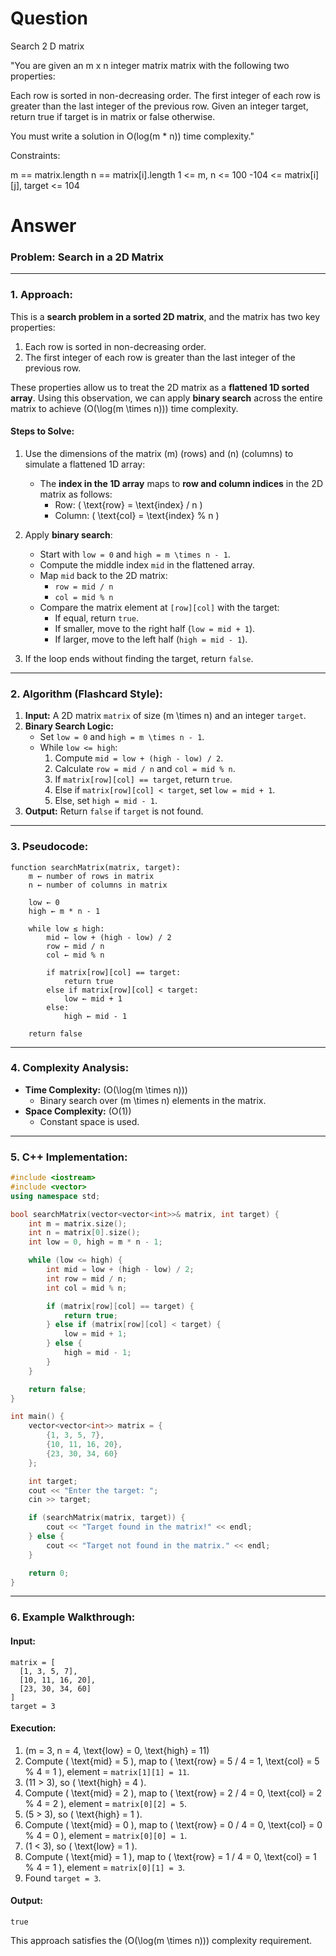 
# Question

Search 2 D matrix

"You are given an m x n integer matrix matrix with the following two properties:

Each row is sorted in non-decreasing order.
The first integer of each row is greater than the last integer of the previous row.
Given an integer target, return true if target is in matrix or false otherwise.

You must write a solution in O(log(m * n)) time complexity."

Constraints:

m == matrix.length
n == matrix[i].length
1 <= m, n <= 100
-104 <= matrix[i][j], target <= 104



# Answer

### Problem: Search in a 2D Matrix

---

### **1. Approach:**
This is a **search problem in a sorted 2D matrix**, and the matrix has two key properties:
1. Each row is sorted in non-decreasing order.
2. The first integer of each row is greater than the last integer of the previous row.

These properties allow us to treat the 2D matrix as a **flattened 1D sorted array**. Using this observation, we can apply **binary search** across the entire matrix to achieve \(O(\log(m \times n))\) time complexity.

#### **Steps to Solve:**
1. Use the dimensions of the matrix \(m\) (rows) and \(n\) (columns) to simulate a flattened 1D array:
   - The **index in the 1D array** maps to **row and column indices** in the 2D matrix as follows:
     - Row: \( \text{row} = \text{index} / n \)
     - Column: \( \text{col} = \text{index} \% n \)

2. Apply **binary search**:
   - Start with `low = 0` and `high = m \times n - 1`.
   - Compute the middle index `mid` in the flattened array.
   - Map `mid` back to the 2D matrix:
     - `row = mid / n`
     - `col = mid % n`
   - Compare the matrix element at `[row][col]` with the target:
     - If equal, return `true`.
     - If smaller, move to the right half (`low = mid + 1`).
     - If larger, move to the left half (`high = mid - 1`).

3. If the loop ends without finding the target, return `false`.

---

### **2. Algorithm (Flashcard Style):**
1. **Input:** A 2D matrix `matrix` of size \(m \times n\) and an integer `target`.
2. **Binary Search Logic:**
   - Set `low = 0` and `high = m \times n - 1`.
   - While `low <= high`:
     1. Compute `mid = low + (high - low) / 2`.
     2. Calculate `row = mid / n` and `col = mid % n`.
     3. If `matrix[row][col] == target`, return `true`.
     4. Else if `matrix[row][col] < target`, set `low = mid + 1`.
     5. Else, set `high = mid - 1`.
3. **Output:** Return `false` if `target` is not found.

---

### **3. Pseudocode:**
```
function searchMatrix(matrix, target):
    m ← number of rows in matrix
    n ← number of columns in matrix

    low ← 0
    high ← m * n - 1

    while low ≤ high:
        mid ← low + (high - low) / 2
        row ← mid / n
        col ← mid % n

        if matrix[row][col] == target:
            return true
        else if matrix[row][col] < target:
            low ← mid + 1
        else:
            high ← mid - 1

    return false
```

---

### **4. Complexity Analysis:**
- **Time Complexity:** \(O(\log(m \times n))\)
  - Binary search over \(m \times n\) elements in the matrix.
- **Space Complexity:** \(O(1)\)
  - Constant space is used.

---

### **5. C++ Implementation:**
```cpp
#include <iostream>
#include <vector>
using namespace std;

bool searchMatrix(vector<vector<int>>& matrix, int target) {
    int m = matrix.size();
    int n = matrix[0].size();
    int low = 0, high = m * n - 1;

    while (low <= high) {
        int mid = low + (high - low) / 2;
        int row = mid / n;
        int col = mid % n;

        if (matrix[row][col] == target) {
            return true;
        } else if (matrix[row][col] < target) {
            low = mid + 1;
        } else {
            high = mid - 1;
        }
    }

    return false;
}

int main() {
    vector<vector<int>> matrix = {
        {1, 3, 5, 7},
        {10, 11, 16, 20},
        {23, 30, 34, 60}
    };

    int target;
    cout << "Enter the target: ";
    cin >> target;

    if (searchMatrix(matrix, target)) {
        cout << "Target found in the matrix!" << endl;
    } else {
        cout << "Target not found in the matrix." << endl;
    }

    return 0;
}
```

---

### **6. Example Walkthrough:**
#### Input:
```plaintext
matrix = [
  [1, 3, 5, 7],
  [10, 11, 16, 20],
  [23, 30, 34, 60]
]
target = 3
```

#### Execution:
1. \(m = 3, n = 4, \text{low} = 0, \text{high} = 11\)
2. Compute \( \text{mid} = 5 \), map to \( \text{row} = 5 / 4 = 1, \text{col} = 5 \% 4 = 1 \), element = `matrix[1][1] = 11`.
3. \(11 > 3\), so \( \text{high} = 4 \).
4. Compute \( \text{mid} = 2 \), map to \( \text{row} = 2 / 4 = 0, \text{col} = 2 \% 4 = 2 \), element = `matrix[0][2] = 5`.
5. \(5 > 3\), so \( \text{high} = 1 \).
6. Compute \( \text{mid} = 0 \), map to \( \text{row} = 0 / 4 = 0, \text{col} = 0 \% 4 = 0 \), element = `matrix[0][0] = 1`.
7. \(1 < 3\), so \( \text{low} = 1 \).
8. Compute \( \text{mid} = 1 \), map to \( \text{row} = 1 / 4 = 0, \text{col} = 1 \% 4 = 1 \), element = `matrix[0][1] = 3`.
9. Found `target = 3`.

#### Output:
```plaintext
true
```

This approach satisfies the \(O(\log(m \times n))\) complexity requirement.